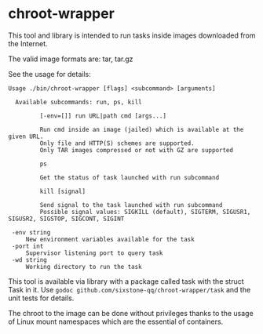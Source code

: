 # chroot-wrapper

This tool and library is intended to run tasks inside images downloaded from the
Internet.

The valid image formats are: tar, tar.gz

See the usage for details:

    Usage ./bin/chroot-wrapper [flags] <subcommand> [arguments]

      Available subcommands: run, ps, kill

	         [-env=[]] run URL|path cmd [args...]

             Run cmd inside an image (jailed) which is available at the given URL.
		     Only file and HTTP(S) schemes are supported.
		     Only TAR images compressed or not with GZ are supported

             ps

	         Get the status of task launched with run subcommand

	         kill [signal]

		     Send signal to the task launched with run subcommand
		     Possible signal values: SIGKILL (default), SIGTERM, SIGUSR1, SIGUSR2, SIGSTOP, SIGCONT, SIGINT

     -env string
         New environment variables available for the task
     -port int
         Supervisor listening port to query task
     -wd string
         Working directory to run the task

This tool is available via library with a package called task with the
struct Task in it. Use `godoc
github.com/sixstone-qq/chroot-wrapper/task` and the unit tests for
details.

The chroot to the image can be done without privileges thanks to the
usage of Linux mount namespaces which are the essential of containers.

